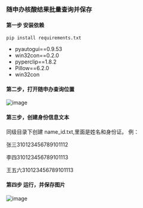 ### 随申办核酸结果批量查询并保存
#### 第一步 安装依赖
```
pip install requirements.txt
```
* pyautogui==0.9.53
* win32con==0.2.0
* pyperclip==1.8.2
* Pillow==6.2.0
* win32con



#### 第二步，打开随申办查询位置
![image](https://user-images.githubusercontent.com/101266608/197402895-e579e30e-a76c-435b-8aad-29f19fe5f716.png)

#### 第三步，创建身份信息文本
同级目录下创建 name_id.txt,里面是姓名和身份证。
例：

张三310123456789101112

李四310123456789101113

王五六310123456789101113

#### 第四步  运行，并保存图片
![image](https://user-images.githubusercontent.com/101266608/197403079-fbfe42e9-d62b-4767-84b4-2ce1a01dabc6.png)

